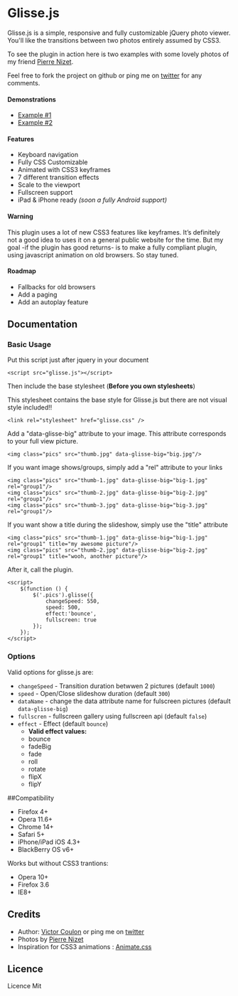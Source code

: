 # Glisse.js

Glisse.js is a simple, responsive and fully customizable jQuery photo viewer.
You'll like the transitions between two photos entirely assumed by CSS3.

To see the plugin in action here is two examples with some lovely photos of my friend [Pierre Nizet](http://www.pierre-nizet.fr/).

Feel free to fork the project on github or ping me on [twitter](http://twitter.com/_victa) for any comments.

#### Demonstrations

* [Example #1](http://glisse.victorcoulon.fr/example-1)
* [Example #2](http://glisse.victorcoulon.fr/example-2)

#### Features

* Keyboard navigation
* Fully CSS Customizable
* Animated with CSS3 keyframes
* 7 different transition effects
* Scale to the viewport
* Fullscreen support
* iPad & iPhone ready _(soon a fully Android support)_

#### Warning
This plugin uses a lot of new CSS3 features like keyframes. It’s definitely not a good idea to uses it on a general public website for the time. But my goal -if the plugin has good returns- is to make a fully compliant plugin, using javascript animation on old browsers. So stay tuned.

#### Roadmap

* Fallbacks for old browsers
* Add a paging
* Add an autoplay feature

## Documentation

### Basic Usage

Put this script just after jquery in your document

    <script src="glisse.js"></script>

Then include the base stylesheet (**Before you own stylesheets**)

This stylesheet contains the base style for Glisse.js but there are not visual style included!!

    <link rel="stylesheet" href="glisse.css" />

Add a "data-glisse-big" attribute to your image. This attribute corresponds to your full view picture.

    <img class="pics" src="thumb.jpg" data-glisse-big="big.jpg"/>

If you want image shows/groups, simply add a "rel" attribute to your links

    <img class="pics" src="thumb-1.jpg" data-glisse-big="big-1.jpg" rel="group1"/>
    <img class="pics" src="thumb-2.jpg" data-glisse-big="big-2.jpg" rel="group1"/>
    <img class="pics" src="thumb-3.jpg" data-glisse-big="big-3.jpg" rel="group1"/>

If you want show a title during the slideshow, simply use the "title" attribute

    <img class="pics" src="thumb-1.jpg" data-glisse-big="big-1.jpg" rel="group1" title="my awesome picture"/>
    <img class="pics" src="thumb-2.jpg" data-glisse-big="big-2.jpg" rel="group1" title="wooh, another picture"/>

After it, call the plugin.

    <script>
        $(function () {
            $('.pics').glisse({
                changeSpeed: 550, 
                speed: 500,
                effect:'bounce',
                fullscreen: true
            }); 
        });
    </script>

### Options

Valid options for glisse.js are:

* ``changeSpeed`` - Transition duration betwwen 2 pictures (default ``1000``)
* ``speed`` - Open/Close slideshow duration (default ``300``)
* ``dataName`` - change the data attribute name for fulscreen pictures (default ``data-glisse-big``)
* ``fullscren`` - fullscreen gallery using fullscreen api (default ``false``)
* ``effect`` - Effect (default ``bounce``)
    * __Valid effect values:__
    * bounce
    * fadeBig
    * fade
    * roll
    * rotate
    * flipX
    * flipY

                       
##Compatibility

* Firefox 4+
* Opera 11.6+
* Chrome 14+
* Safari 5+
* iPhone/iPad iOS 4.3+
* BlackBerry OS v6+

Works but without CSS3 trantions:

* Opera 10+
* Firefox 3.6
* IE8+
 
## Credits

* Author: [Victor Coulon](http://victorcoulon.fr) or ping me on [twitter](http://twitter.com/_victa)
* Photos by [Pierre Nizet](http://www.pierre-nizet.fr/)
* Inspiration for CSS3 animations : [Animate.css](http://daneden.me/animate/)


## Licence

Licence Mit